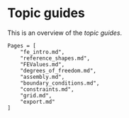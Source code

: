 # Topic guides

This is an overview of the *topic guides*.


```@contents
Pages = [
    "fe_intro.md",
    "reference_shapes.md",
    "FEValues.md",
    "degrees_of_freedom.md",
    "assembly.md",
    "boundary_conditions.md",
    "constraints.md",
    "grid.md",
    "export.md"
]
```
